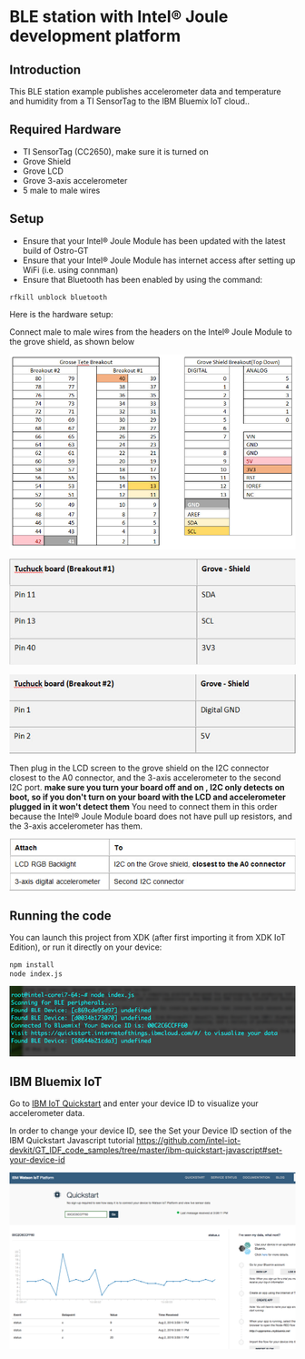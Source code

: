# BLE station with Intel® Joule development platform

## Introduction
This BLE station example publishes accelerometer data and temperature and humidity from a TI SensorTag to the IBM Bluemix IoT cloud..

## Required Hardware
* TI SensorTag (CC2650), make sure it is turned on
* Grove Shield
* Grove LCD
* Grove 3-axis accelerometer
* 5 male to male wires

## Setup
* Ensure that your Intel® Joule Module has been updated with the latest build of Ostro-GT
* Ensure that your Intel® Joule Module has internet access after setting up WiFi (i.e. using connman)
* Ensure that Bluetooth has been enabled by using the command:
```
rfkill unblock bluetooth
```

Here is the hardware setup:

Connect male to male wires from the headers on the Intel® Joule Module to the grove shield, as shown below

![table](connection_table.jpg)

![table](breakout_1.jpg)

![table](breakout_2.jpg)

Then plug in the LCD screen to the grove shield on the I2C connector closest to the A0 connector, and the 3-axis accelerometer to the second I2C port. **make sure you turn your board off and on , I2C only detects on boot, so if you don't turn on your board with the LCD and accelerometer plugged in it won't detect them** You need to connect them in this order because the Intel® Joule Module board does not have pull up resistors, and the 3-axis accelerometer has them.

![lcd_accel](lcd_accel.jpg)


## Running the code
You can launch this project from XDK (after first importing it from XDK IoT Edition), or run it directly on your device:

```
npm install
node index.js
```
![console output](console.png)


## IBM Bluemix IoT
Go to [IBM IoT Quickstart](https://quickstart.internetofthings.ibmcloud.com/#/) and enter your device ID to visualize your accelerometer data.

In order to change your device ID, see the Set your Device ID section of the IBM Quickstart Javascript tutorial https://github.com/intel-iot-devkit/GT_IDF_code_samples/tree/master/ibm-quickstart-javascript#set-your-device-id

![data visualizatin on IBM Bluemix IoT](bluemix.png)

